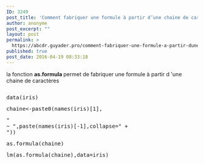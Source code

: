 ```yaml
---
ID: 3249
post_title: 'Comment fabriquer une formule à partir d’une chaine de caractères? : as.formula()'
author: anonyme
post_excerpt: ""
layout: post
permalink: >
  https://abcdr.guyader.pro/comment-fabriquer-une-formule-a-partir-dune-chaine-de-caracteres-as-formula/
published: true
post_date: 2016-04-19 08:33:18
---
```

la fonction <strong>as.formula </strong>permet de fabriquer une formule à partir d 'une chaine de caractères<br /> <pre lang='rsplus'><p>data(iris)</p><p>chaine&lt;-paste0(names(iris)[1],</p><p>" ~ ",paste(names(iris)[-1],collapse=" + "))</p><p>as.formula(chaine)</p><p>lm(as.formula(chaine),data=iris)</p></pre>